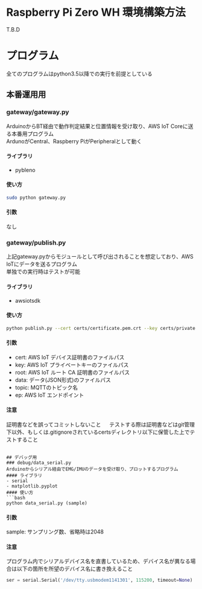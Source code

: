 # Raspberry Pi Zero WH 環境構築方法
T.B.D

# プログラム
全てのプログラムはpython3.5以降での実行を前提としている
## 本番運用用
### gateway/gateway.py
ArduinoからBT経由で動作判定結果と位置情報を受け取り、AWS IoT Coreに送る本番用プログラム  
ArdunoがCentral、Raspberry PiがPeripheralとして動く  
#### ライブラリ
- pybleno
#### 使い方
```bash
sudo python gateway.py
```
#### 引数
なし

### gateway/publish.py
上記gateway.pyからモジュールとして呼び出されることを想定しており、AWS IoTにデータを送るプログラム  
単独での実行時はテストが可能
#### ライブラリ
- awsiotsdk
#### 使い方
```bash
python publish.py --cert certs/certificate.pem.crt --key certs/private.pem.key --root certs/root.pem --data sample.json  --topic test/testing --ep endpoint.iot.ap-northeast-1.amazonaws.com
```
#### 引数
- cert: AWS IoT デバイス証明書のファイルパス
- key: AWS IoT プライベートキーのファイルパス
- root: AWS IoT ルート CA 証明書のファイルパス
- data: データ(JSON形式)のファイルパス
- topic: MQTTのトピック名
- ep: AWS IoT エンドポイント
#### 注意
証明書などを誤ってコミットしないこと  　
テストする際は証明書などはgit管理下以外、もしくは.gitignoreされているcertsディレクトリ以下に保管した上でテストすること
```

## デバッグ用
### debug/data_serial.py
Arduinoからシリアル経由でEMG/IMUのデータを受け取り、プロットするプログラム
#### ライブラリ
- serial
- matplotlib.pyplot
#### 使い方
```bash
python data_serial.py (sample)
```
#### 引数
sample: サンプリング数、省略時は2048  
#### 注意
プログラム内でシリアルデバイス名を直書しているため、デバイス名が異なる場合は以下の箇所を所望のデバイス名に書き換えること
```python
ser = serial.Serial('/dev/tty.usbmodem1141301', 115200, timeout=None)
```
